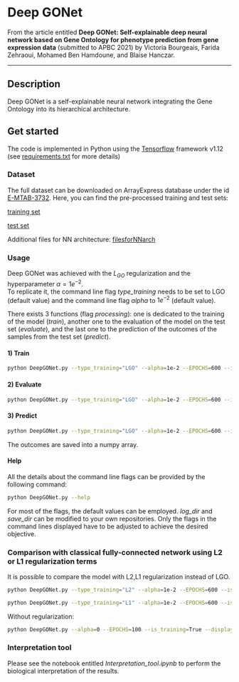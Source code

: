 # Deep GONet

From the article entitled **Deep GONet: Self-explainable deep neural network based on Gene Ontology for phenotype prediction from gene expression data** (submitted to APBC 2021) by Victoria Bourgeais, Farida Zehraoui, Mohamed Ben Hamdoune, and Blaise Hanczar.

---

## Description

Deep GONet is a self-explainable neural network integrating the Gene Ontology into its hierarchical architecture.

## Get started

The code is implemented in Python using the [Tensorflow](https://www.tensorflow.org/) framework v1.12 (see [requirements.txt](https://forge.ibisc.univ-evry.fr/vbourgeais/DeepGONet/blob/master/requirements.txt) for more details)

### Dataset

The full dataset can be downloaded on ArrayExpress database under the id [E-MTAB-3732](https://www.ebi.ac.uk/arrayexpress/experiments/E-MTAB-3732/). Here, you can find the pre-processed training and test sets:

[training set](https://entrepot.ibisc.univ-evry.fr/f/5b57ab5a69de4f6ab26b/?dl=1)

[test set](https://entrepot.ibisc.univ-evry.fr/f/057f1ffa0e6c4aab9bee/?dl=1) 

Additional files for NN architecture: [filesforNNarch](https://entrepot.ibisc.univ-evry.fr/f/6f1c513798df41999b5d/?dl=1) 

### Usage

Deep GONet was achieved with the $L_{GO}$ regularization and the hyperparameter $\alpha=1e^{-2}$.  
To replicate it, the command line flag *type_training* needs to be set to LGO (default value) and the command line flag *alpha* to $1e^{-2}$ (default value).  

There exists 3 functions (flag *processing*): one is dedicated to the training of the model (*train*), another one to the evaluation of the model on the test set (*evaluate*), and the last one to the prediction of the outcomes of the samples from the test set (*predict*).

#### 1) Train


```bash
python DeepGONet.py --type_training="LGO" --alpha=1e-2 --EPOCHS=600 --is_training=True --display_step=10 --save=True --processing="train"
```

#### 2) Evaluate


```bash
python DeepGONet.py --type_training="LGO" --alpha=1e-2 --EPOCHS=600 --is_training=False --restore=True --processing="evaluate"
```

#### 3) Predict


```bash
python DeepGONet.py --type_training="LGO" --alpha=1e-2 --EPOCHS=600 --is_training=False --restore=True --processing="predict"
```

The outcomes are saved into a numpy array.

#### Help

All the details about the command line flags can be provided by the following command:


```bash
python DeepGONet.py --help
```

For most of the flags, the default values can be employed. *log_dir* and *save_dir* can be modified to your own repositories. Only the flags in the command lines displayed have to be adjusted to achieve the desired objective.

### Comparison with classical fully-connected network using L2 or L1 regularization terms

It is possible to compare the model with L2,L1 regularization instead of LGO.


```bash
python DeepGONet.py --type_training="L2" --alpha=1e-2 --EPOCHS=600 --is_training=True --display_step=10 --save=True --processing="train"
```


```bash
python DeepGONet.py --type_training="L1" --alpha=1e-2 --EPOCHS=600 --is_training=True --display_step=10 --save=True --processing="train"
```

Without regularization:


```bash
python DeepGONet.py --alpha=0 --EPOCHS=100 --is_training=True --display_step=5 --save=True --processing="train"
```

###  Interpretation tool

Please see the notebook entitled *Interpretation_tool.ipynb* to perform the biological interpretation of the results.